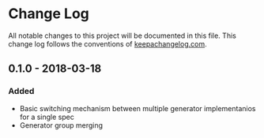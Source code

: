 # Change Log
All notable changes to this project will be documented in this file. This change log follows the conventions of [keepachangelog.com](http://keepachangelog.com/).

## 0.1.0 - 2018-03-18
### Added
- Basic switching mechanism between multiple generator implementanios for a single spec
- Generator group merging
